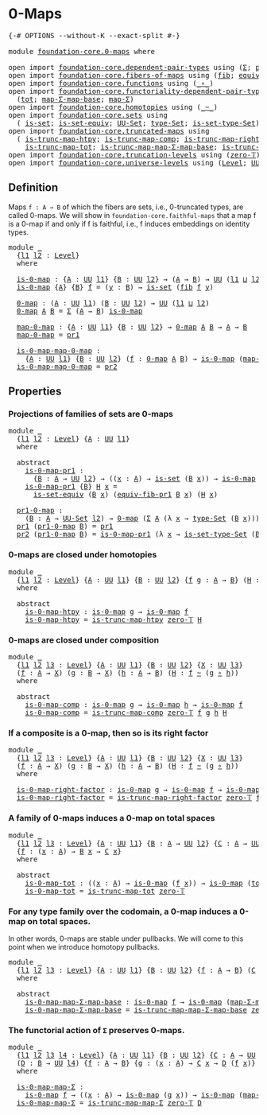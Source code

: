 # 0-Maps

<pre class="Agda"><a id="19" class="Symbol">{-#</a> <a id="23" class="Keyword">OPTIONS</a> <a id="31" class="Pragma">--without-K</a> <a id="43" class="Pragma">--exact-split</a> <a id="57" class="Symbol">#-}</a>

<a id="62" class="Keyword">module</a> <a id="69" href="foundation-core.0-maps.html" class="Module">foundation-core.0-maps</a> <a id="92" class="Keyword">where</a>

<a id="99" class="Keyword">open</a> <a id="104" class="Keyword">import</a> <a id="111" href="foundation-core.dependent-pair-types.html" class="Module">foundation-core.dependent-pair-types</a> <a id="148" class="Keyword">using</a> <a id="154" class="Symbol">(</a><a id="155" href="foundation-core.dependent-pair-types.html#502" class="Record">Σ</a><a id="156" class="Symbol">;</a> <a id="158" href="foundation-core.dependent-pair-types.html#575" class="InductiveConstructor">pair</a><a id="162" class="Symbol">;</a> <a id="164" href="foundation-core.dependent-pair-types.html#592" class="Field">pr1</a><a id="167" class="Symbol">;</a> <a id="169" href="foundation-core.dependent-pair-types.html#604" class="Field">pr2</a><a id="172" class="Symbol">)</a>
<a id="174" class="Keyword">open</a> <a id="179" class="Keyword">import</a> <a id="186" href="foundation-core.fibers-of-maps.html" class="Module">foundation-core.fibers-of-maps</a> <a id="217" class="Keyword">using</a> <a id="223" class="Symbol">(</a><a id="224" href="foundation-core.fibers-of-maps.html#928" class="Function">fib</a><a id="227" class="Symbol">;</a> <a id="229" href="foundation-core.fibers-of-maps.html#3592" class="Function">equiv-fib-pr1</a><a id="242" class="Symbol">)</a>
<a id="244" class="Keyword">open</a> <a id="249" class="Keyword">import</a> <a id="256" href="foundation-core.functions.html" class="Module">foundation-core.functions</a> <a id="282" class="Keyword">using</a> <a id="288" class="Symbol">(</a><a id="289" href="foundation-core.functions.html#407" class="Function Operator">_∘_</a><a id="292" class="Symbol">)</a>
<a id="294" class="Keyword">open</a> <a id="299" class="Keyword">import</a> <a id="306" href="foundation-core.functoriality-dependent-pair-types.html" class="Module">foundation-core.functoriality-dependent-pair-types</a> <a id="357" class="Keyword">using</a>
  <a id="365" class="Symbol">(</a><a id="366" href="foundation-core.functoriality-dependent-pair-types.html#1881" class="Function">tot</a><a id="369" class="Symbol">;</a> <a id="371" href="foundation-core.functoriality-dependent-pair-types.html#2124" class="Function">map-Σ-map-base</a><a id="385" class="Symbol">;</a> <a id="387" href="foundation-core.functoriality-dependent-pair-types.html#2434" class="Function">map-Σ</a><a id="392" class="Symbol">)</a>
<a id="394" class="Keyword">open</a> <a id="399" class="Keyword">import</a> <a id="406" href="foundation-core.homotopies.html" class="Module">foundation-core.homotopies</a> <a id="433" class="Keyword">using</a> <a id="439" class="Symbol">(</a><a id="440" href="foundation-core.homotopies.html#467" class="Function Operator">_~_</a><a id="443" class="Symbol">)</a>
<a id="445" class="Keyword">open</a> <a id="450" class="Keyword">import</a> <a id="457" href="foundation-core.sets.html" class="Module">foundation-core.sets</a> <a id="478" class="Keyword">using</a>
  <a id="486" class="Symbol">(</a> <a id="488" href="foundation-core.sets.html#1099" class="Function">is-set</a><a id="494" class="Symbol">;</a> <a id="496" href="foundation-core.sets.html#3400" class="Function">is-set-equiv</a><a id="508" class="Symbol">;</a> <a id="510" href="foundation-core.sets.html#1177" class="Function">UU-Set</a><a id="516" class="Symbol">;</a> <a id="518" href="foundation-core.sets.html#1291" class="Function">type-Set</a><a id="526" class="Symbol">;</a> <a id="528" href="foundation-core.sets.html#1342" class="Function">is-set-type-Set</a><a id="543" class="Symbol">)</a>
<a id="545" class="Keyword">open</a> <a id="550" class="Keyword">import</a> <a id="557" href="foundation-core.truncated-maps.html" class="Module">foundation-core.truncated-maps</a> <a id="588" class="Keyword">using</a>
  <a id="596" class="Symbol">(</a> <a id="598" href="foundation-core.truncated-maps.html#5436" class="Function">is-trunc-map-htpy</a><a id="615" class="Symbol">;</a> <a id="617" href="foundation-core.truncated-maps.html#6208" class="Function">is-trunc-map-comp</a><a id="634" class="Symbol">;</a> <a id="636" href="foundation-core.truncated-maps.html#7234" class="Function">is-trunc-map-right-factor</a><a id="661" class="Symbol">;</a>
    <a id="667" href="foundation-core.truncated-maps.html#8461" class="Function">is-trunc-map-tot</a><a id="683" class="Symbol">;</a> <a id="685" href="foundation-core.truncated-maps.html#9924" class="Function">is-trunc-map-map-Σ-map-base</a><a id="712" class="Symbol">;</a> <a id="714" href="foundation-core.truncated-maps.html#10949" class="Function">is-trunc-map-map-Σ</a><a id="732" class="Symbol">)</a>
<a id="734" class="Keyword">open</a> <a id="739" class="Keyword">import</a> <a id="746" href="foundation-core.truncation-levels.html" class="Module">foundation-core.truncation-levels</a> <a id="780" class="Keyword">using</a> <a id="786" class="Symbol">(</a><a id="787" href="foundation-core.truncation-levels.html#479" class="Function">zero-𝕋</a><a id="793" class="Symbol">)</a>
<a id="795" class="Keyword">open</a> <a id="800" class="Keyword">import</a> <a id="807" href="foundation-core.universe-levels.html" class="Module">foundation-core.universe-levels</a> <a id="839" class="Keyword">using</a> <a id="845" class="Symbol">(</a><a id="846" href="Agda.Primitive.html#597" class="Postulate">Level</a><a id="851" class="Symbol">;</a> <a id="853" href="foundation-core.universe-levels.html#222" class="Primitive">UU</a><a id="855" class="Symbol">;</a> <a id="857" href="Agda.Primitive.html#810" class="Primitive Operator">_⊔_</a><a id="860" class="Symbol">)</a>
</pre>
## Definition

Maps `f : A → B` of which the fibers are sets, i.e., 0-truncated types, are called 0-maps. We will show in `foundation-core.faithful-maps` that a map f is a 0-map if and only if f is faithful, i.e., f induces embeddings on identity types.

<pre class="Agda"><a id="1130" class="Keyword">module</a> <a id="1137" href="foundation-core.0-maps.html#1137" class="Module">_</a>
  <a id="1141" class="Symbol">{</a><a id="1142" href="foundation-core.0-maps.html#1142" class="Bound">l1</a> <a id="1145" href="foundation-core.0-maps.html#1145" class="Bound">l2</a> <a id="1148" class="Symbol">:</a> <a id="1150" href="Agda.Primitive.html#597" class="Postulate">Level</a><a id="1155" class="Symbol">}</a>
  <a id="1159" class="Keyword">where</a>

  <a id="1168" href="foundation-core.0-maps.html#1168" class="Function">is-0-map</a> <a id="1177" class="Symbol">:</a> <a id="1179" class="Symbol">{</a><a id="1180" href="foundation-core.0-maps.html#1180" class="Bound">A</a> <a id="1182" class="Symbol">:</a> <a id="1184" href="foundation-core.universe-levels.html#222" class="Primitive">UU</a> <a id="1187" href="foundation-core.0-maps.html#1142" class="Bound">l1</a><a id="1189" class="Symbol">}</a> <a id="1191" class="Symbol">{</a><a id="1192" href="foundation-core.0-maps.html#1192" class="Bound">B</a> <a id="1194" class="Symbol">:</a> <a id="1196" href="foundation-core.universe-levels.html#222" class="Primitive">UU</a> <a id="1199" href="foundation-core.0-maps.html#1145" class="Bound">l2</a><a id="1201" class="Symbol">}</a> <a id="1203" class="Symbol">→</a> <a id="1205" class="Symbol">(</a><a id="1206" href="foundation-core.0-maps.html#1180" class="Bound">A</a> <a id="1208" class="Symbol">→</a> <a id="1210" href="foundation-core.0-maps.html#1192" class="Bound">B</a><a id="1211" class="Symbol">)</a> <a id="1213" class="Symbol">→</a> <a id="1215" href="foundation-core.universe-levels.html#222" class="Primitive">UU</a> <a id="1218" class="Symbol">(</a><a id="1219" href="foundation-core.0-maps.html#1142" class="Bound">l1</a> <a id="1222" href="Agda.Primitive.html#810" class="Primitive Operator">⊔</a> <a id="1224" href="foundation-core.0-maps.html#1145" class="Bound">l2</a><a id="1226" class="Symbol">)</a>
  <a id="1230" href="foundation-core.0-maps.html#1168" class="Function">is-0-map</a> <a id="1239" class="Symbol">{</a><a id="1240" href="foundation-core.0-maps.html#1240" class="Bound">A</a><a id="1241" class="Symbol">}</a> <a id="1243" class="Symbol">{</a><a id="1244" href="foundation-core.0-maps.html#1244" class="Bound">B</a><a id="1245" class="Symbol">}</a> <a id="1247" href="foundation-core.0-maps.html#1247" class="Bound">f</a> <a id="1249" class="Symbol">=</a> <a id="1251" class="Symbol">(</a><a id="1252" href="foundation-core.0-maps.html#1252" class="Bound">y</a> <a id="1254" class="Symbol">:</a> <a id="1256" href="foundation-core.0-maps.html#1244" class="Bound">B</a><a id="1257" class="Symbol">)</a> <a id="1259" class="Symbol">→</a> <a id="1261" href="foundation-core.sets.html#1099" class="Function">is-set</a> <a id="1268" class="Symbol">(</a><a id="1269" href="foundation-core.fibers-of-maps.html#928" class="Function">fib</a> <a id="1273" href="foundation-core.0-maps.html#1247" class="Bound">f</a> <a id="1275" href="foundation-core.0-maps.html#1252" class="Bound">y</a><a id="1276" class="Symbol">)</a>

  <a id="1281" href="foundation-core.0-maps.html#1281" class="Function">0-map</a> <a id="1287" class="Symbol">:</a> <a id="1289" class="Symbol">(</a><a id="1290" href="foundation-core.0-maps.html#1290" class="Bound">A</a> <a id="1292" class="Symbol">:</a> <a id="1294" href="foundation-core.universe-levels.html#222" class="Primitive">UU</a> <a id="1297" href="foundation-core.0-maps.html#1142" class="Bound">l1</a><a id="1299" class="Symbol">)</a> <a id="1301" class="Symbol">(</a><a id="1302" href="foundation-core.0-maps.html#1302" class="Bound">B</a> <a id="1304" class="Symbol">:</a> <a id="1306" href="foundation-core.universe-levels.html#222" class="Primitive">UU</a> <a id="1309" href="foundation-core.0-maps.html#1145" class="Bound">l2</a><a id="1311" class="Symbol">)</a> <a id="1313" class="Symbol">→</a> <a id="1315" href="foundation-core.universe-levels.html#222" class="Primitive">UU</a> <a id="1318" class="Symbol">(</a><a id="1319" href="foundation-core.0-maps.html#1142" class="Bound">l1</a> <a id="1322" href="Agda.Primitive.html#810" class="Primitive Operator">⊔</a> <a id="1324" href="foundation-core.0-maps.html#1145" class="Bound">l2</a><a id="1326" class="Symbol">)</a>
  <a id="1330" href="foundation-core.0-maps.html#1281" class="Function">0-map</a> <a id="1336" href="foundation-core.0-maps.html#1336" class="Bound">A</a> <a id="1338" href="foundation-core.0-maps.html#1338" class="Bound">B</a> <a id="1340" class="Symbol">=</a> <a id="1342" href="foundation-core.dependent-pair-types.html#502" class="Record">Σ</a> <a id="1344" class="Symbol">(</a><a id="1345" href="foundation-core.0-maps.html#1336" class="Bound">A</a> <a id="1347" class="Symbol">→</a> <a id="1349" href="foundation-core.0-maps.html#1338" class="Bound">B</a><a id="1350" class="Symbol">)</a> <a id="1352" href="foundation-core.0-maps.html#1168" class="Function">is-0-map</a>

  <a id="1364" href="foundation-core.0-maps.html#1364" class="Function">map-0-map</a> <a id="1374" class="Symbol">:</a> <a id="1376" class="Symbol">{</a><a id="1377" href="foundation-core.0-maps.html#1377" class="Bound">A</a> <a id="1379" class="Symbol">:</a> <a id="1381" href="foundation-core.universe-levels.html#222" class="Primitive">UU</a> <a id="1384" href="foundation-core.0-maps.html#1142" class="Bound">l1</a><a id="1386" class="Symbol">}</a> <a id="1388" class="Symbol">{</a><a id="1389" href="foundation-core.0-maps.html#1389" class="Bound">B</a> <a id="1391" class="Symbol">:</a> <a id="1393" href="foundation-core.universe-levels.html#222" class="Primitive">UU</a> <a id="1396" href="foundation-core.0-maps.html#1145" class="Bound">l2</a><a id="1398" class="Symbol">}</a> <a id="1400" class="Symbol">→</a> <a id="1402" href="foundation-core.0-maps.html#1281" class="Function">0-map</a> <a id="1408" href="foundation-core.0-maps.html#1377" class="Bound">A</a> <a id="1410" href="foundation-core.0-maps.html#1389" class="Bound">B</a> <a id="1412" class="Symbol">→</a> <a id="1414" href="foundation-core.0-maps.html#1377" class="Bound">A</a> <a id="1416" class="Symbol">→</a> <a id="1418" href="foundation-core.0-maps.html#1389" class="Bound">B</a>
  <a id="1422" href="foundation-core.0-maps.html#1364" class="Function">map-0-map</a> <a id="1432" class="Symbol">=</a> <a id="1434" href="foundation-core.dependent-pair-types.html#592" class="Field">pr1</a>

  <a id="1441" href="foundation-core.0-maps.html#1441" class="Function">is-0-map-map-0-map</a> <a id="1460" class="Symbol">:</a>
    <a id="1466" class="Symbol">{</a><a id="1467" href="foundation-core.0-maps.html#1467" class="Bound">A</a> <a id="1469" class="Symbol">:</a> <a id="1471" href="foundation-core.universe-levels.html#222" class="Primitive">UU</a> <a id="1474" href="foundation-core.0-maps.html#1142" class="Bound">l1</a><a id="1476" class="Symbol">}</a> <a id="1478" class="Symbol">{</a><a id="1479" href="foundation-core.0-maps.html#1479" class="Bound">B</a> <a id="1481" class="Symbol">:</a> <a id="1483" href="foundation-core.universe-levels.html#222" class="Primitive">UU</a> <a id="1486" href="foundation-core.0-maps.html#1145" class="Bound">l2</a><a id="1488" class="Symbol">}</a> <a id="1490" class="Symbol">(</a><a id="1491" href="foundation-core.0-maps.html#1491" class="Bound">f</a> <a id="1493" class="Symbol">:</a> <a id="1495" href="foundation-core.0-maps.html#1281" class="Function">0-map</a> <a id="1501" href="foundation-core.0-maps.html#1467" class="Bound">A</a> <a id="1503" href="foundation-core.0-maps.html#1479" class="Bound">B</a><a id="1504" class="Symbol">)</a> <a id="1506" class="Symbol">→</a> <a id="1508" href="foundation-core.0-maps.html#1168" class="Function">is-0-map</a> <a id="1517" class="Symbol">(</a><a id="1518" href="foundation-core.0-maps.html#1364" class="Function">map-0-map</a> <a id="1528" href="foundation-core.0-maps.html#1491" class="Bound">f</a><a id="1529" class="Symbol">)</a>
  <a id="1533" href="foundation-core.0-maps.html#1441" class="Function">is-0-map-map-0-map</a> <a id="1552" class="Symbol">=</a> <a id="1554" href="foundation-core.dependent-pair-types.html#604" class="Field">pr2</a>
</pre>
## Properties

### Projections of families of sets are 0-maps

<pre class="Agda"><a id="1634" class="Keyword">module</a> <a id="1641" href="foundation-core.0-maps.html#1641" class="Module">_</a>
  <a id="1645" class="Symbol">{</a><a id="1646" href="foundation-core.0-maps.html#1646" class="Bound">l1</a> <a id="1649" href="foundation-core.0-maps.html#1649" class="Bound">l2</a> <a id="1652" class="Symbol">:</a> <a id="1654" href="Agda.Primitive.html#597" class="Postulate">Level</a><a id="1659" class="Symbol">}</a> <a id="1661" class="Symbol">{</a><a id="1662" href="foundation-core.0-maps.html#1662" class="Bound">A</a> <a id="1664" class="Symbol">:</a> <a id="1666" href="foundation-core.universe-levels.html#222" class="Primitive">UU</a> <a id="1669" href="foundation-core.0-maps.html#1646" class="Bound">l1</a><a id="1671" class="Symbol">}</a>
  <a id="1675" class="Keyword">where</a>
  
  <a id="1686" class="Keyword">abstract</a>
    <a id="1699" href="foundation-core.0-maps.html#1699" class="Function">is-0-map-pr1</a> <a id="1712" class="Symbol">:</a>
      <a id="1720" class="Symbol">{</a><a id="1721" href="foundation-core.0-maps.html#1721" class="Bound">B</a> <a id="1723" class="Symbol">:</a> <a id="1725" href="foundation-core.0-maps.html#1662" class="Bound">A</a> <a id="1727" class="Symbol">→</a> <a id="1729" href="foundation-core.universe-levels.html#222" class="Primitive">UU</a> <a id="1732" href="foundation-core.0-maps.html#1649" class="Bound">l2</a><a id="1734" class="Symbol">}</a> <a id="1736" class="Symbol">→</a> <a id="1738" class="Symbol">((</a><a id="1740" href="foundation-core.0-maps.html#1740" class="Bound">x</a> <a id="1742" class="Symbol">:</a> <a id="1744" href="foundation-core.0-maps.html#1662" class="Bound">A</a><a id="1745" class="Symbol">)</a> <a id="1747" class="Symbol">→</a> <a id="1749" href="foundation-core.sets.html#1099" class="Function">is-set</a> <a id="1756" class="Symbol">(</a><a id="1757" href="foundation-core.0-maps.html#1721" class="Bound">B</a> <a id="1759" href="foundation-core.0-maps.html#1740" class="Bound">x</a><a id="1760" class="Symbol">))</a> <a id="1763" class="Symbol">→</a> <a id="1765" href="foundation-core.0-maps.html#1168" class="Function">is-0-map</a> <a id="1774" class="Symbol">(</a><a id="1775" href="foundation-core.dependent-pair-types.html#592" class="Field">pr1</a> <a id="1779" class="Symbol">{</a><a id="1780" class="Argument">B</a> <a id="1782" class="Symbol">=</a> <a id="1784" href="foundation-core.0-maps.html#1721" class="Bound">B</a><a id="1785" class="Symbol">})</a>
    <a id="1792" href="foundation-core.0-maps.html#1699" class="Function">is-0-map-pr1</a> <a id="1805" class="Symbol">{</a><a id="1806" href="foundation-core.0-maps.html#1806" class="Bound">B</a><a id="1807" class="Symbol">}</a> <a id="1809" href="foundation-core.0-maps.html#1809" class="Bound">H</a> <a id="1811" href="foundation-core.0-maps.html#1811" class="Bound">x</a> <a id="1813" class="Symbol">=</a>
      <a id="1821" href="foundation-core.sets.html#3400" class="Function">is-set-equiv</a> <a id="1834" class="Symbol">(</a><a id="1835" href="foundation-core.0-maps.html#1806" class="Bound">B</a> <a id="1837" href="foundation-core.0-maps.html#1811" class="Bound">x</a><a id="1838" class="Symbol">)</a> <a id="1840" class="Symbol">(</a><a id="1841" href="foundation-core.fibers-of-maps.html#3592" class="Function">equiv-fib-pr1</a> <a id="1855" href="foundation-core.0-maps.html#1806" class="Bound">B</a> <a id="1857" href="foundation-core.0-maps.html#1811" class="Bound">x</a><a id="1858" class="Symbol">)</a> <a id="1860" class="Symbol">(</a><a id="1861" href="foundation-core.0-maps.html#1809" class="Bound">H</a> <a id="1863" href="foundation-core.0-maps.html#1811" class="Bound">x</a><a id="1864" class="Symbol">)</a>
                                                  
  <a id="1919" href="foundation-core.0-maps.html#1919" class="Function">pr1-0-map</a> <a id="1929" class="Symbol">:</a>
    <a id="1935" class="Symbol">(</a><a id="1936" href="foundation-core.0-maps.html#1936" class="Bound">B</a> <a id="1938" class="Symbol">:</a> <a id="1940" href="foundation-core.0-maps.html#1662" class="Bound">A</a> <a id="1942" class="Symbol">→</a> <a id="1944" href="foundation-core.sets.html#1177" class="Function">UU-Set</a> <a id="1951" href="foundation-core.0-maps.html#1649" class="Bound">l2</a><a id="1953" class="Symbol">)</a> <a id="1955" class="Symbol">→</a> <a id="1957" href="foundation-core.0-maps.html#1281" class="Function">0-map</a> <a id="1963" class="Symbol">(</a><a id="1964" href="foundation-core.dependent-pair-types.html#502" class="Record">Σ</a> <a id="1966" href="foundation-core.0-maps.html#1662" class="Bound">A</a> <a id="1968" class="Symbol">(λ</a> <a id="1971" href="foundation-core.0-maps.html#1971" class="Bound">x</a> <a id="1973" class="Symbol">→</a> <a id="1975" href="foundation-core.sets.html#1291" class="Function">type-Set</a> <a id="1984" class="Symbol">(</a><a id="1985" href="foundation-core.0-maps.html#1936" class="Bound">B</a> <a id="1987" href="foundation-core.0-maps.html#1971" class="Bound">x</a><a id="1988" class="Symbol">)))</a> <a id="1992" href="foundation-core.0-maps.html#1662" class="Bound">A</a>
  <a id="1996" href="foundation-core.dependent-pair-types.html#592" class="Field">pr1</a> <a id="2000" class="Symbol">(</a><a id="2001" href="foundation-core.0-maps.html#1919" class="Function">pr1-0-map</a> <a id="2011" href="foundation-core.0-maps.html#2011" class="Bound">B</a><a id="2012" class="Symbol">)</a> <a id="2014" class="Symbol">=</a> <a id="2016" href="foundation-core.dependent-pair-types.html#592" class="Field">pr1</a>
  <a id="2022" href="foundation-core.dependent-pair-types.html#604" class="Field">pr2</a> <a id="2026" class="Symbol">(</a><a id="2027" href="foundation-core.0-maps.html#1919" class="Function">pr1-0-map</a> <a id="2037" href="foundation-core.0-maps.html#2037" class="Bound">B</a><a id="2038" class="Symbol">)</a> <a id="2040" class="Symbol">=</a> <a id="2042" href="foundation-core.0-maps.html#1699" class="Function">is-0-map-pr1</a> <a id="2055" class="Symbol">(λ</a> <a id="2058" href="foundation-core.0-maps.html#2058" class="Bound">x</a> <a id="2060" class="Symbol">→</a> <a id="2062" href="foundation-core.sets.html#1342" class="Function">is-set-type-Set</a> <a id="2078" class="Symbol">(</a><a id="2079" href="foundation-core.0-maps.html#2037" class="Bound">B</a> <a id="2081" href="foundation-core.0-maps.html#2058" class="Bound">x</a><a id="2082" class="Symbol">))</a>
</pre>
### 0-maps are closed under homotopies

<pre class="Agda"><a id="2138" class="Keyword">module</a> <a id="2145" href="foundation-core.0-maps.html#2145" class="Module">_</a>
  <a id="2149" class="Symbol">{</a><a id="2150" href="foundation-core.0-maps.html#2150" class="Bound">l1</a> <a id="2153" href="foundation-core.0-maps.html#2153" class="Bound">l2</a> <a id="2156" class="Symbol">:</a> <a id="2158" href="Agda.Primitive.html#597" class="Postulate">Level</a><a id="2163" class="Symbol">}</a> <a id="2165" class="Symbol">{</a><a id="2166" href="foundation-core.0-maps.html#2166" class="Bound">A</a> <a id="2168" class="Symbol">:</a> <a id="2170" href="foundation-core.universe-levels.html#222" class="Primitive">UU</a> <a id="2173" href="foundation-core.0-maps.html#2150" class="Bound">l1</a><a id="2175" class="Symbol">}</a> <a id="2177" class="Symbol">{</a><a id="2178" href="foundation-core.0-maps.html#2178" class="Bound">B</a> <a id="2180" class="Symbol">:</a> <a id="2182" href="foundation-core.universe-levels.html#222" class="Primitive">UU</a> <a id="2185" href="foundation-core.0-maps.html#2153" class="Bound">l2</a><a id="2187" class="Symbol">}</a> <a id="2189" class="Symbol">{</a><a id="2190" href="foundation-core.0-maps.html#2190" class="Bound">f</a> <a id="2192" href="foundation-core.0-maps.html#2192" class="Bound">g</a> <a id="2194" class="Symbol">:</a> <a id="2196" href="foundation-core.0-maps.html#2166" class="Bound">A</a> <a id="2198" class="Symbol">→</a> <a id="2200" href="foundation-core.0-maps.html#2178" class="Bound">B</a><a id="2201" class="Symbol">}</a> <a id="2203" class="Symbol">(</a><a id="2204" href="foundation-core.0-maps.html#2204" class="Bound">H</a> <a id="2206" class="Symbol">:</a> <a id="2208" href="foundation-core.0-maps.html#2190" class="Bound">f</a> <a id="2210" href="foundation-core.homotopies.html#467" class="Function Operator">~</a> <a id="2212" href="foundation-core.0-maps.html#2192" class="Bound">g</a><a id="2213" class="Symbol">)</a>
  <a id="2217" class="Keyword">where</a>
  
  <a id="2228" class="Keyword">abstract</a>
    <a id="2241" href="foundation-core.0-maps.html#2241" class="Function">is-0-map-htpy</a> <a id="2255" class="Symbol">:</a> <a id="2257" href="foundation-core.0-maps.html#1168" class="Function">is-0-map</a> <a id="2266" href="foundation-core.0-maps.html#2192" class="Bound">g</a> <a id="2268" class="Symbol">→</a> <a id="2270" href="foundation-core.0-maps.html#1168" class="Function">is-0-map</a> <a id="2279" href="foundation-core.0-maps.html#2190" class="Bound">f</a>
    <a id="2285" href="foundation-core.0-maps.html#2241" class="Function">is-0-map-htpy</a> <a id="2299" class="Symbol">=</a> <a id="2301" href="foundation-core.truncated-maps.html#5436" class="Function">is-trunc-map-htpy</a> <a id="2319" href="foundation-core.truncation-levels.html#479" class="Function">zero-𝕋</a> <a id="2326" href="foundation-core.0-maps.html#2204" class="Bound">H</a>
</pre>
### 0-maps are closed under composition

<pre class="Agda"><a id="2382" class="Keyword">module</a> <a id="2389" href="foundation-core.0-maps.html#2389" class="Module">_</a>
  <a id="2393" class="Symbol">{</a><a id="2394" href="foundation-core.0-maps.html#2394" class="Bound">l1</a> <a id="2397" href="foundation-core.0-maps.html#2397" class="Bound">l2</a> <a id="2400" href="foundation-core.0-maps.html#2400" class="Bound">l3</a> <a id="2403" class="Symbol">:</a> <a id="2405" href="Agda.Primitive.html#597" class="Postulate">Level</a><a id="2410" class="Symbol">}</a> <a id="2412" class="Symbol">{</a><a id="2413" href="foundation-core.0-maps.html#2413" class="Bound">A</a> <a id="2415" class="Symbol">:</a> <a id="2417" href="foundation-core.universe-levels.html#222" class="Primitive">UU</a> <a id="2420" href="foundation-core.0-maps.html#2394" class="Bound">l1</a><a id="2422" class="Symbol">}</a> <a id="2424" class="Symbol">{</a><a id="2425" href="foundation-core.0-maps.html#2425" class="Bound">B</a> <a id="2427" class="Symbol">:</a> <a id="2429" href="foundation-core.universe-levels.html#222" class="Primitive">UU</a> <a id="2432" href="foundation-core.0-maps.html#2397" class="Bound">l2</a><a id="2434" class="Symbol">}</a> <a id="2436" class="Symbol">{</a><a id="2437" href="foundation-core.0-maps.html#2437" class="Bound">X</a> <a id="2439" class="Symbol">:</a> <a id="2441" href="foundation-core.universe-levels.html#222" class="Primitive">UU</a> <a id="2444" href="foundation-core.0-maps.html#2400" class="Bound">l3</a><a id="2446" class="Symbol">}</a>
  <a id="2450" class="Symbol">(</a><a id="2451" href="foundation-core.0-maps.html#2451" class="Bound">f</a> <a id="2453" class="Symbol">:</a> <a id="2455" href="foundation-core.0-maps.html#2413" class="Bound">A</a> <a id="2457" class="Symbol">→</a> <a id="2459" href="foundation-core.0-maps.html#2437" class="Bound">X</a><a id="2460" class="Symbol">)</a> <a id="2462" class="Symbol">(</a><a id="2463" href="foundation-core.0-maps.html#2463" class="Bound">g</a> <a id="2465" class="Symbol">:</a> <a id="2467" href="foundation-core.0-maps.html#2425" class="Bound">B</a> <a id="2469" class="Symbol">→</a> <a id="2471" href="foundation-core.0-maps.html#2437" class="Bound">X</a><a id="2472" class="Symbol">)</a> <a id="2474" class="Symbol">(</a><a id="2475" href="foundation-core.0-maps.html#2475" class="Bound">h</a> <a id="2477" class="Symbol">:</a> <a id="2479" href="foundation-core.0-maps.html#2413" class="Bound">A</a> <a id="2481" class="Symbol">→</a> <a id="2483" href="foundation-core.0-maps.html#2425" class="Bound">B</a><a id="2484" class="Symbol">)</a> <a id="2486" class="Symbol">(</a><a id="2487" href="foundation-core.0-maps.html#2487" class="Bound">H</a> <a id="2489" class="Symbol">:</a> <a id="2491" href="foundation-core.0-maps.html#2451" class="Bound">f</a> <a id="2493" href="foundation-core.homotopies.html#467" class="Function Operator">~</a> <a id="2495" class="Symbol">(</a><a id="2496" href="foundation-core.0-maps.html#2463" class="Bound">g</a> <a id="2498" href="foundation-core.functions.html#407" class="Function Operator">∘</a> <a id="2500" href="foundation-core.0-maps.html#2475" class="Bound">h</a><a id="2501" class="Symbol">))</a>
  <a id="2506" class="Keyword">where</a>
  
  <a id="2517" class="Keyword">abstract</a>
    <a id="2530" href="foundation-core.0-maps.html#2530" class="Function">is-0-map-comp</a> <a id="2544" class="Symbol">:</a> <a id="2546" href="foundation-core.0-maps.html#1168" class="Function">is-0-map</a> <a id="2555" href="foundation-core.0-maps.html#2463" class="Bound">g</a> <a id="2557" class="Symbol">→</a> <a id="2559" href="foundation-core.0-maps.html#1168" class="Function">is-0-map</a> <a id="2568" href="foundation-core.0-maps.html#2475" class="Bound">h</a> <a id="2570" class="Symbol">→</a> <a id="2572" href="foundation-core.0-maps.html#1168" class="Function">is-0-map</a> <a id="2581" href="foundation-core.0-maps.html#2451" class="Bound">f</a>
    <a id="2587" href="foundation-core.0-maps.html#2530" class="Function">is-0-map-comp</a> <a id="2601" class="Symbol">=</a> <a id="2603" href="foundation-core.truncated-maps.html#6208" class="Function">is-trunc-map-comp</a> <a id="2621" href="foundation-core.truncation-levels.html#479" class="Function">zero-𝕋</a> <a id="2628" href="foundation-core.0-maps.html#2451" class="Bound">f</a> <a id="2630" href="foundation-core.0-maps.html#2463" class="Bound">g</a> <a id="2632" href="foundation-core.0-maps.html#2475" class="Bound">h</a> <a id="2634" href="foundation-core.0-maps.html#2487" class="Bound">H</a>
</pre>
### If a composite is a 0-map, then so is its right factor

<pre class="Agda"><a id="2709" class="Keyword">module</a> <a id="2716" href="foundation-core.0-maps.html#2716" class="Module">_</a>
  <a id="2720" class="Symbol">{</a><a id="2721" href="foundation-core.0-maps.html#2721" class="Bound">l1</a> <a id="2724" href="foundation-core.0-maps.html#2724" class="Bound">l2</a> <a id="2727" href="foundation-core.0-maps.html#2727" class="Bound">l3</a> <a id="2730" class="Symbol">:</a> <a id="2732" href="Agda.Primitive.html#597" class="Postulate">Level</a><a id="2737" class="Symbol">}</a> <a id="2739" class="Symbol">{</a><a id="2740" href="foundation-core.0-maps.html#2740" class="Bound">A</a> <a id="2742" class="Symbol">:</a> <a id="2744" href="foundation-core.universe-levels.html#222" class="Primitive">UU</a> <a id="2747" href="foundation-core.0-maps.html#2721" class="Bound">l1</a><a id="2749" class="Symbol">}</a> <a id="2751" class="Symbol">{</a><a id="2752" href="foundation-core.0-maps.html#2752" class="Bound">B</a> <a id="2754" class="Symbol">:</a> <a id="2756" href="foundation-core.universe-levels.html#222" class="Primitive">UU</a> <a id="2759" href="foundation-core.0-maps.html#2724" class="Bound">l2</a><a id="2761" class="Symbol">}</a> <a id="2763" class="Symbol">{</a><a id="2764" href="foundation-core.0-maps.html#2764" class="Bound">X</a> <a id="2766" class="Symbol">:</a> <a id="2768" href="foundation-core.universe-levels.html#222" class="Primitive">UU</a> <a id="2771" href="foundation-core.0-maps.html#2727" class="Bound">l3</a><a id="2773" class="Symbol">}</a>
  <a id="2777" class="Symbol">(</a><a id="2778" href="foundation-core.0-maps.html#2778" class="Bound">f</a> <a id="2780" class="Symbol">:</a> <a id="2782" href="foundation-core.0-maps.html#2740" class="Bound">A</a> <a id="2784" class="Symbol">→</a> <a id="2786" href="foundation-core.0-maps.html#2764" class="Bound">X</a><a id="2787" class="Symbol">)</a> <a id="2789" class="Symbol">(</a><a id="2790" href="foundation-core.0-maps.html#2790" class="Bound">g</a> <a id="2792" class="Symbol">:</a> <a id="2794" href="foundation-core.0-maps.html#2752" class="Bound">B</a> <a id="2796" class="Symbol">→</a> <a id="2798" href="foundation-core.0-maps.html#2764" class="Bound">X</a><a id="2799" class="Symbol">)</a> <a id="2801" class="Symbol">(</a><a id="2802" href="foundation-core.0-maps.html#2802" class="Bound">h</a> <a id="2804" class="Symbol">:</a> <a id="2806" href="foundation-core.0-maps.html#2740" class="Bound">A</a> <a id="2808" class="Symbol">→</a> <a id="2810" href="foundation-core.0-maps.html#2752" class="Bound">B</a><a id="2811" class="Symbol">)</a> <a id="2813" class="Symbol">(</a><a id="2814" href="foundation-core.0-maps.html#2814" class="Bound">H</a> <a id="2816" class="Symbol">:</a> <a id="2818" href="foundation-core.0-maps.html#2778" class="Bound">f</a> <a id="2820" href="foundation-core.homotopies.html#467" class="Function Operator">~</a> <a id="2822" class="Symbol">(</a><a id="2823" href="foundation-core.0-maps.html#2790" class="Bound">g</a> <a id="2825" href="foundation-core.functions.html#407" class="Function Operator">∘</a> <a id="2827" href="foundation-core.0-maps.html#2802" class="Bound">h</a><a id="2828" class="Symbol">))</a>
  <a id="2833" class="Keyword">where</a>
  
  <a id="2844" href="foundation-core.0-maps.html#2844" class="Function">is-0-map-right-factor</a> <a id="2866" class="Symbol">:</a> <a id="2868" href="foundation-core.0-maps.html#1168" class="Function">is-0-map</a> <a id="2877" href="foundation-core.0-maps.html#2790" class="Bound">g</a> <a id="2879" class="Symbol">→</a> <a id="2881" href="foundation-core.0-maps.html#1168" class="Function">is-0-map</a> <a id="2890" href="foundation-core.0-maps.html#2778" class="Bound">f</a> <a id="2892" class="Symbol">→</a> <a id="2894" href="foundation-core.0-maps.html#1168" class="Function">is-0-map</a> <a id="2903" href="foundation-core.0-maps.html#2802" class="Bound">h</a>
  <a id="2907" href="foundation-core.0-maps.html#2844" class="Function">is-0-map-right-factor</a> <a id="2929" class="Symbol">=</a> <a id="2931" href="foundation-core.truncated-maps.html#7234" class="Function">is-trunc-map-right-factor</a> <a id="2957" href="foundation-core.truncation-levels.html#479" class="Function">zero-𝕋</a> <a id="2964" href="foundation-core.0-maps.html#2778" class="Bound">f</a> <a id="2966" href="foundation-core.0-maps.html#2790" class="Bound">g</a> <a id="2968" href="foundation-core.0-maps.html#2802" class="Bound">h</a> <a id="2970" href="foundation-core.0-maps.html#2814" class="Bound">H</a>
</pre>
### A family of 0-maps induces a 0-map on total spaces

<pre class="Agda"><a id="3041" class="Keyword">module</a> <a id="3048" href="foundation-core.0-maps.html#3048" class="Module">_</a>
  <a id="3052" class="Symbol">{</a><a id="3053" href="foundation-core.0-maps.html#3053" class="Bound">l1</a> <a id="3056" href="foundation-core.0-maps.html#3056" class="Bound">l2</a> <a id="3059" href="foundation-core.0-maps.html#3059" class="Bound">l3</a> <a id="3062" class="Symbol">:</a> <a id="3064" href="Agda.Primitive.html#597" class="Postulate">Level</a><a id="3069" class="Symbol">}</a> <a id="3071" class="Symbol">{</a><a id="3072" href="foundation-core.0-maps.html#3072" class="Bound">A</a> <a id="3074" class="Symbol">:</a> <a id="3076" href="foundation-core.universe-levels.html#222" class="Primitive">UU</a> <a id="3079" href="foundation-core.0-maps.html#3053" class="Bound">l1</a><a id="3081" class="Symbol">}</a> <a id="3083" class="Symbol">{</a><a id="3084" href="foundation-core.0-maps.html#3084" class="Bound">B</a> <a id="3086" class="Symbol">:</a> <a id="3088" href="foundation-core.0-maps.html#3072" class="Bound">A</a> <a id="3090" class="Symbol">→</a> <a id="3092" href="foundation-core.universe-levels.html#222" class="Primitive">UU</a> <a id="3095" href="foundation-core.0-maps.html#3056" class="Bound">l2</a><a id="3097" class="Symbol">}</a> <a id="3099" class="Symbol">{</a><a id="3100" href="foundation-core.0-maps.html#3100" class="Bound">C</a> <a id="3102" class="Symbol">:</a> <a id="3104" href="foundation-core.0-maps.html#3072" class="Bound">A</a> <a id="3106" class="Symbol">→</a> <a id="3108" href="foundation-core.universe-levels.html#222" class="Primitive">UU</a> <a id="3111" href="foundation-core.0-maps.html#3059" class="Bound">l3</a><a id="3113" class="Symbol">}</a>
  <a id="3117" class="Symbol">{</a><a id="3118" href="foundation-core.0-maps.html#3118" class="Bound">f</a> <a id="3120" class="Symbol">:</a> <a id="3122" class="Symbol">(</a><a id="3123" href="foundation-core.0-maps.html#3123" class="Bound">x</a> <a id="3125" class="Symbol">:</a> <a id="3127" href="foundation-core.0-maps.html#3072" class="Bound">A</a><a id="3128" class="Symbol">)</a> <a id="3130" class="Symbol">→</a> <a id="3132" href="foundation-core.0-maps.html#3084" class="Bound">B</a> <a id="3134" href="foundation-core.0-maps.html#3123" class="Bound">x</a> <a id="3136" class="Symbol">→</a> <a id="3138" href="foundation-core.0-maps.html#3100" class="Bound">C</a> <a id="3140" href="foundation-core.0-maps.html#3123" class="Bound">x</a><a id="3141" class="Symbol">}</a>
  <a id="3145" class="Keyword">where</a>
  
  <a id="3156" class="Keyword">abstract</a>
    <a id="3169" href="foundation-core.0-maps.html#3169" class="Function">is-0-map-tot</a> <a id="3182" class="Symbol">:</a> <a id="3184" class="Symbol">((</a><a id="3186" href="foundation-core.0-maps.html#3186" class="Bound">x</a> <a id="3188" class="Symbol">:</a> <a id="3190" href="foundation-core.0-maps.html#3072" class="Bound">A</a><a id="3191" class="Symbol">)</a> <a id="3193" class="Symbol">→</a> <a id="3195" href="foundation-core.0-maps.html#1168" class="Function">is-0-map</a> <a id="3204" class="Symbol">(</a><a id="3205" href="foundation-core.0-maps.html#3118" class="Bound">f</a> <a id="3207" href="foundation-core.0-maps.html#3186" class="Bound">x</a><a id="3208" class="Symbol">))</a> <a id="3211" class="Symbol">→</a> <a id="3213" href="foundation-core.0-maps.html#1168" class="Function">is-0-map</a> <a id="3222" class="Symbol">(</a><a id="3223" href="foundation-core.functoriality-dependent-pair-types.html#1881" class="Function">tot</a> <a id="3227" href="foundation-core.0-maps.html#3118" class="Bound">f</a><a id="3228" class="Symbol">)</a>
    <a id="3234" href="foundation-core.0-maps.html#3169" class="Function">is-0-map-tot</a> <a id="3247" class="Symbol">=</a> <a id="3249" href="foundation-core.truncated-maps.html#8461" class="Function">is-trunc-map-tot</a> <a id="3266" href="foundation-core.truncation-levels.html#479" class="Function">zero-𝕋</a>
</pre>
### For any type family over the codomain, a 0-map induces a 0-map on total spaces.

In other words, 0-maps are stable under pullbacks. We will come to this point when we introduce homotopy pullbacks.

<pre class="Agda"><a id="3488" class="Keyword">module</a> <a id="3495" href="foundation-core.0-maps.html#3495" class="Module">_</a>
  <a id="3499" class="Symbol">{</a><a id="3500" href="foundation-core.0-maps.html#3500" class="Bound">l1</a> <a id="3503" href="foundation-core.0-maps.html#3503" class="Bound">l2</a> <a id="3506" href="foundation-core.0-maps.html#3506" class="Bound">l3</a> <a id="3509" class="Symbol">:</a> <a id="3511" href="Agda.Primitive.html#597" class="Postulate">Level</a><a id="3516" class="Symbol">}</a> <a id="3518" class="Symbol">{</a><a id="3519" href="foundation-core.0-maps.html#3519" class="Bound">A</a> <a id="3521" class="Symbol">:</a> <a id="3523" href="foundation-core.universe-levels.html#222" class="Primitive">UU</a> <a id="3526" href="foundation-core.0-maps.html#3500" class="Bound">l1</a><a id="3528" class="Symbol">}</a> <a id="3530" class="Symbol">{</a><a id="3531" href="foundation-core.0-maps.html#3531" class="Bound">B</a> <a id="3533" class="Symbol">:</a> <a id="3535" href="foundation-core.universe-levels.html#222" class="Primitive">UU</a> <a id="3538" href="foundation-core.0-maps.html#3503" class="Bound">l2</a><a id="3540" class="Symbol">}</a> <a id="3542" class="Symbol">{</a><a id="3543" href="foundation-core.0-maps.html#3543" class="Bound">f</a> <a id="3545" class="Symbol">:</a> <a id="3547" href="foundation-core.0-maps.html#3519" class="Bound">A</a> <a id="3549" class="Symbol">→</a> <a id="3551" href="foundation-core.0-maps.html#3531" class="Bound">B</a><a id="3552" class="Symbol">}</a> <a id="3554" class="Symbol">(</a><a id="3555" href="foundation-core.0-maps.html#3555" class="Bound">C</a> <a id="3557" class="Symbol">:</a> <a id="3559" href="foundation-core.0-maps.html#3531" class="Bound">B</a> <a id="3561" class="Symbol">→</a> <a id="3563" href="foundation-core.universe-levels.html#222" class="Primitive">UU</a> <a id="3566" href="foundation-core.0-maps.html#3506" class="Bound">l3</a><a id="3568" class="Symbol">)</a>
  <a id="3572" class="Keyword">where</a>
    
  <a id="3585" class="Keyword">abstract</a>
    <a id="3598" href="foundation-core.0-maps.html#3598" class="Function">is-0-map-map-Σ-map-base</a> <a id="3622" class="Symbol">:</a> <a id="3624" href="foundation-core.0-maps.html#1168" class="Function">is-0-map</a> <a id="3633" href="foundation-core.0-maps.html#3543" class="Bound">f</a> <a id="3635" class="Symbol">→</a> <a id="3637" href="foundation-core.0-maps.html#1168" class="Function">is-0-map</a> <a id="3646" class="Symbol">(</a><a id="3647" href="foundation-core.functoriality-dependent-pair-types.html#2124" class="Function">map-Σ-map-base</a> <a id="3662" href="foundation-core.0-maps.html#3543" class="Bound">f</a> <a id="3664" href="foundation-core.0-maps.html#3555" class="Bound">C</a><a id="3665" class="Symbol">)</a>
    <a id="3671" href="foundation-core.0-maps.html#3598" class="Function">is-0-map-map-Σ-map-base</a> <a id="3695" class="Symbol">=</a> <a id="3697" href="foundation-core.truncated-maps.html#9924" class="Function">is-trunc-map-map-Σ-map-base</a> <a id="3725" href="foundation-core.truncation-levels.html#479" class="Function">zero-𝕋</a> <a id="3732" href="foundation-core.0-maps.html#3555" class="Bound">C</a>
</pre>
### The functorial action of `Σ` preserves 0-maps.

<pre class="Agda"><a id="3799" class="Keyword">module</a> <a id="3806" href="foundation-core.0-maps.html#3806" class="Module">_</a>
  <a id="3810" class="Symbol">{</a><a id="3811" href="foundation-core.0-maps.html#3811" class="Bound">l1</a> <a id="3814" href="foundation-core.0-maps.html#3814" class="Bound">l2</a> <a id="3817" href="foundation-core.0-maps.html#3817" class="Bound">l3</a> <a id="3820" href="foundation-core.0-maps.html#3820" class="Bound">l4</a> <a id="3823" class="Symbol">:</a> <a id="3825" href="Agda.Primitive.html#597" class="Postulate">Level</a><a id="3830" class="Symbol">}</a> <a id="3832" class="Symbol">{</a><a id="3833" href="foundation-core.0-maps.html#3833" class="Bound">A</a> <a id="3835" class="Symbol">:</a> <a id="3837" href="foundation-core.universe-levels.html#222" class="Primitive">UU</a> <a id="3840" href="foundation-core.0-maps.html#3811" class="Bound">l1</a><a id="3842" class="Symbol">}</a> <a id="3844" class="Symbol">{</a><a id="3845" href="foundation-core.0-maps.html#3845" class="Bound">B</a> <a id="3847" class="Symbol">:</a> <a id="3849" href="foundation-core.universe-levels.html#222" class="Primitive">UU</a> <a id="3852" href="foundation-core.0-maps.html#3814" class="Bound">l2</a><a id="3854" class="Symbol">}</a> <a id="3856" class="Symbol">{</a><a id="3857" href="foundation-core.0-maps.html#3857" class="Bound">C</a> <a id="3859" class="Symbol">:</a> <a id="3861" href="foundation-core.0-maps.html#3833" class="Bound">A</a> <a id="3863" class="Symbol">→</a> <a id="3865" href="foundation-core.universe-levels.html#222" class="Primitive">UU</a> <a id="3868" href="foundation-core.0-maps.html#3817" class="Bound">l3</a><a id="3870" class="Symbol">}</a>
  <a id="3874" class="Symbol">(</a><a id="3875" href="foundation-core.0-maps.html#3875" class="Bound">D</a> <a id="3877" class="Symbol">:</a> <a id="3879" href="foundation-core.0-maps.html#3845" class="Bound">B</a> <a id="3881" class="Symbol">→</a> <a id="3883" href="foundation-core.universe-levels.html#222" class="Primitive">UU</a> <a id="3886" href="foundation-core.0-maps.html#3820" class="Bound">l4</a><a id="3888" class="Symbol">)</a> <a id="3890" class="Symbol">{</a><a id="3891" href="foundation-core.0-maps.html#3891" class="Bound">f</a> <a id="3893" class="Symbol">:</a> <a id="3895" href="foundation-core.0-maps.html#3833" class="Bound">A</a> <a id="3897" class="Symbol">→</a> <a id="3899" href="foundation-core.0-maps.html#3845" class="Bound">B</a><a id="3900" class="Symbol">}</a> <a id="3902" class="Symbol">{</a><a id="3903" href="foundation-core.0-maps.html#3903" class="Bound">g</a> <a id="3905" class="Symbol">:</a> <a id="3907" class="Symbol">(</a><a id="3908" href="foundation-core.0-maps.html#3908" class="Bound">x</a> <a id="3910" class="Symbol">:</a> <a id="3912" href="foundation-core.0-maps.html#3833" class="Bound">A</a><a id="3913" class="Symbol">)</a> <a id="3915" class="Symbol">→</a> <a id="3917" href="foundation-core.0-maps.html#3857" class="Bound">C</a> <a id="3919" href="foundation-core.0-maps.html#3908" class="Bound">x</a> <a id="3921" class="Symbol">→</a> <a id="3923" href="foundation-core.0-maps.html#3875" class="Bound">D</a> <a id="3925" class="Symbol">(</a><a id="3926" href="foundation-core.0-maps.html#3891" class="Bound">f</a> <a id="3928" href="foundation-core.0-maps.html#3908" class="Bound">x</a><a id="3929" class="Symbol">)}</a>
  <a id="3934" class="Keyword">where</a>
    
  <a id="3947" href="foundation-core.0-maps.html#3947" class="Function">is-0-map-map-Σ</a> <a id="3962" class="Symbol">:</a>
    <a id="3968" href="foundation-core.0-maps.html#1168" class="Function">is-0-map</a> <a id="3977" href="foundation-core.0-maps.html#3891" class="Bound">f</a> <a id="3979" class="Symbol">→</a> <a id="3981" class="Symbol">((</a><a id="3983" href="foundation-core.0-maps.html#3983" class="Bound">x</a> <a id="3985" class="Symbol">:</a> <a id="3987" href="foundation-core.0-maps.html#3833" class="Bound">A</a><a id="3988" class="Symbol">)</a> <a id="3990" class="Symbol">→</a> <a id="3992" href="foundation-core.0-maps.html#1168" class="Function">is-0-map</a> <a id="4001" class="Symbol">(</a><a id="4002" href="foundation-core.0-maps.html#3903" class="Bound">g</a> <a id="4004" href="foundation-core.0-maps.html#3983" class="Bound">x</a><a id="4005" class="Symbol">))</a> <a id="4008" class="Symbol">→</a> <a id="4010" href="foundation-core.0-maps.html#1168" class="Function">is-0-map</a> <a id="4019" class="Symbol">(</a><a id="4020" href="foundation-core.functoriality-dependent-pair-types.html#2434" class="Function">map-Σ</a> <a id="4026" href="foundation-core.0-maps.html#3875" class="Bound">D</a> <a id="4028" href="foundation-core.0-maps.html#3891" class="Bound">f</a> <a id="4030" href="foundation-core.0-maps.html#3903" class="Bound">g</a><a id="4031" class="Symbol">)</a>
  <a id="4035" href="foundation-core.0-maps.html#3947" class="Function">is-0-map-map-Σ</a> <a id="4050" class="Symbol">=</a> <a id="4052" href="foundation-core.truncated-maps.html#10949" class="Function">is-trunc-map-map-Σ</a> <a id="4071" href="foundation-core.truncation-levels.html#479" class="Function">zero-𝕋</a> <a id="4078" href="foundation-core.0-maps.html#3875" class="Bound">D</a>
</pre>